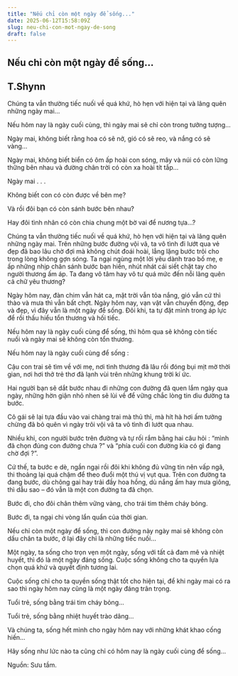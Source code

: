 ```yaml
---
title: "Nếu chỉ còn một ngày để sống..."
date: 2025-06-12T15:58:09Z
slug: neu-chi-con-mot-ngay-de-song
draft: false
---
```


## Nếu chỉ còn một ngày để sống...

## T.Shynn

Chúng ta vẫn thường tiếc nuối về quá khứ, hò hẹn với hiện tại và lãng quên những ngày mai...
 
Nếu hôm nay là ngày cuối cùng, thì ngày mai sẽ chỉ còn trong tưởng tượng…
 
Ngày mai, không biết rằng hoa có sẽ nở, gió có sẽ reo, và nắng có sẽ vàng…
 
Ngày mai, không biết biển có ôm ấp hoài con sóng, mây và núi có còn lững thững bên nhau và đường chân trời có còn xa hoài tít tắp…
 
Ngày mai . . .
 
Không biết con có còn được về bên mẹ?
 
Và rồi đôi bạn có còn sánh bước bên nhau?
 
Hay đôi tình nhân có còn chia chung một bờ vai để nương tựa…?
 
Chúng ta vẫn thường tiếc nuối về quá khứ, hò hẹn với hiện tại và lãng quên những ngày mai. Trên những bước đường vội vã, ta vô tình đi lướt qua vẻ đẹp đã bao lâu chờ đợi mà không chút đoái hoài, lẳng lặng bước trôi cho trong lòng không gợn sóng. 
 Ta ngại ngùng một lời yêu dành trao bố mẹ, e ấp những nhịp chân sánh bước bạn hiền, nhút nhát cái siết chặt tay cho người thương ấm áp. Ta đang vô tâm hay vô tư quá mức đến nỗi lãng quên cả chữ yêu thương?
 
Ngày hôm nay, đàn chim vẫn hát ca, mặt trời vẫn tỏa nắng, gió vẫn cứ thì thào và mưa thì vẫn bất chợt. Ngày hôm nay, vạn vật vẫn chuyển động, đẹp và đẹp, vì đây vẫn là một ngày để sống. Đôi khi, ta tự đặt mình trong áp lực để rồi thấu hiểu tổn thương và hối tiếc. 
 
Nếu hôm nay là ngày cuối cùng để sống, thì hôm qua sẽ không còn tiếc nuối và ngày mai sẽ không còn tổn thương.
 
Nếu hôm nay là ngày cuối cùng để sống :
 
Cậu con trai sẽ tìm về với mẹ, nơi tình thương đã lâu rồi đóng bụi mịt mờ thời gian, nơi hơi thở trẻ thơ đã lạnh vùi trên những khung trời kí ức.
 
Hai người bạn sẽ dắt bước nhau đi những con đường đã quen lắm ngày qua ngày, những hờn giận nhỏ nhen sẽ lùi về để vững chắc lòng tin dìu đường ta bước.
 
Cô gái sẽ lại tựa đầu vào vai chàng trai mà thủ thỉ, mà hít hà hơi ấm tưởng chừng đã bỏ quên vì ngày trôi vội vã ta vô tình đi lướt qua nhau.
 
Nhiều khi, con người bước trên đường và tự rối rắm bằng hai câu hỏi : “mình đã chọn đúng con đường chưa ?” và “phía cuối con đường kia có gì đang chờ đợi ?”. 
 
Cứ thế, ta bước e dè, ngần ngại rồi đôi khi không đủ vững tin nên vấp ngã, thi thoảng lại quá chậm để theo đuổi một thú vị vụt qua. Trên con đường ta đang bước, dù chông gai hay trải đầy hoa hồng, dù nắng ấm hay mưa giông, thì dẫu sao – đó vẫn là một con đường ta đã chọn. 
 
Bước đi, cho đôi chân thêm vững vàng, cho trái tim thêm cháy bỏng. 
 
Bước đi, ta ngại chi vòng lẩn quẩn của thời gian. 
 
Nếu chỉ còn một ngày để sống, thì con đường này ngày mai sẽ không còn dấu chân ta bước, ở lại đây chỉ là những tiếc nuối…
 
Một ngày, ta sống cho trọn vẹn một ngày, sống với tất cả đam mê và nhiệt huyết, thì đó là một ngày đáng sống. Cuộc sống không cho ta quyền lựa chọn quá khứ và quyết định tương lai. 
 
Cuộc sống chỉ cho ta quyền sống thật tốt cho hiện tại, để khi ngày mai có ra sao thì ngày hôm nay cũng là một ngày đáng trân trọng.
 
Tuổi trẻ, sống bằng trái tim cháy bỏng…
 
Tuổi trẻ, sống bằng nhiệt huyết trào dâng…
 
Và chúng ta, sống hết mình cho ngày hôm nay với những khát khao cống hiến…
 
Hãy sống như lức nào ta cũng chỉ có hôm nay là ngày cuối cùng để sống…
 
 
 
Nguồn: Sưu tầm.